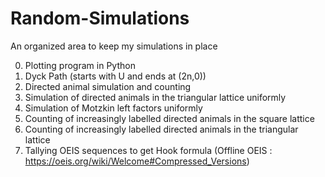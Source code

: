 # Random-Simulations
An organized area to keep my simulations in place

0. Plotting program in Python
1. Dyck Path (starts with U and ends at (2n,0))
2. Directed animal simulation and counting
3. Simulation of directed animals in the triangular lattice uniformly
4. Simulation of Motzkin left factors uniformly
5. Counting of increasingly labelled directed animals in the square lattice
6. Counting of increasingly labelled directed animals in the triangular lattice
7. Tallying OEIS sequences to get Hook formula (Offline OEIS : https://oeis.org/wiki/Welcome#Compressed_Versions)
